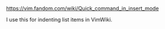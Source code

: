 https://vim.fandom.com/wiki/Quick_command_in_insert_mode

I use this for indenting list items in VimWiki.
